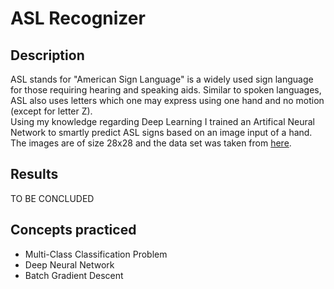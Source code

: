 <h1>ASL Recognizer</h1>
<h2>Description</h2>
<p>
  ASL stands for "American Sign Language" is a widely used sign language for those requiring hearing and speaking aids. Similar to spoken languages, ASL also uses letters which one may express using one hand and no motion (except for letter Z).
  <br>
  Using my knowledge regarding Deep Learning I trained an Artifical Neural Network to smartly predict ASL signs based on an image input of a hand. The images are of size 28x28 and the data set was taken from <a href="https://www.kaggle.com/datamunge/sign-language-mnist">here</a>.
</p>
<h2>Results</h2>
<p>
  TO BE CONCLUDED
</p>
<h2>Concepts practiced</h2>
<ul>
  <li>Multi-Class Classification Problem</li>
  <li>Deep Neural Network</li>
  <li>Batch Gradient Descent</li>
</ul>
